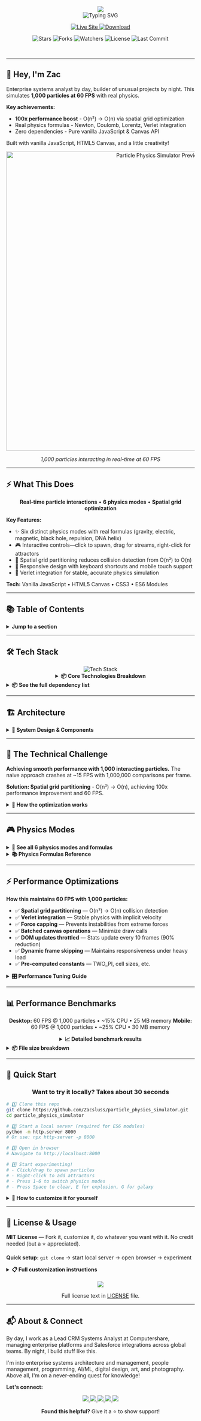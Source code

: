 <div align="center">

<!-- Hero Header with Name -->
<img src="https://capsule-render.vercel.app/api?type=waving&color=gradient&customColorList=6,12,20&height=200&section=header&text=Particle%20Physics%20Simulator&fontSize=70&fontColor=FFFFFF&animation=twinkling&fontAlignY=25&desc=1,000%20Real-Time%20Particles%20at%2060%20FPS&descSize=20&descAlignY=50&descAlign=50"/>

<br/>

<!-- Animated Typing Subtitle -->
<img src="https://readme-typing-svg.demolab.com?font=Fira+Code&weight=600&size=22&duration=3000&pause=1000&color=FFFFFF&center=true&vCenter=true&random=false&width=700&lines=6+Physics+Modes+%E2%80%A2+O(n%C2%B2)+%E2%86%92+O(n)+%E2%80%A2+100x+Faster;Newton+%E2%80%A2+Coulomb+%E2%80%A2+Lorentz+%E2%80%A2+Verlet;Gravity+%E2%80%A2+Electric+%E2%80%A2+Magnetic+%E2%80%A2+Black+Holes" alt="Typing SVG" />

<br/>

<!-- Main Action Buttons -->
<p align="center">
  <a href="https://zacsluss.github.io/particle_physics_simulator/">
    <img src="https://img.shields.io/badge/🚀_VIEW-LIVE_DEMO-2e8b57?style=for-the-badge&labelColor=000000&logo=vercel&logoColor=white" alt="Live Site"/>
  </a>
  <a href="https://github.com/Zacsluss/particle_physics_simulator/archive/refs/heads/main.zip">
    <img src="https://img.shields.io/badge/⬇️_DOWNLOAD-TEMPLATE-d97706?style=for-the-badge&labelColor=000000&logo=github&logoColor=white" alt="Download"/>
  </a>
</p>

<!-- GitHub Stats Badges -->
<p align="center">
  <img src="https://img.shields.io/github/stars/Zacsluss/particle_physics_simulator?style=social" alt="Stars"/>
  <img src="https://img.shields.io/github/forks/Zacsluss/particle_physics_simulator?style=social" alt="Forks"/>
  <img src="https://img.shields.io/github/watchers/Zacsluss/particle_physics_simulator?style=social" alt="Watchers"/>
  <img src="https://img.shields.io/github/license/Zacsluss/particle_physics_simulator?style=flat-square&color=555555" alt="License"/>
  <img src="https://img.shields.io/github/last-commit/Zacsluss/particle_physics_simulator?style=flat-square&color=666666" alt="Last Commit"/>
</p>

</div>

<br/>

---

## 👋 Hey, I'm Zac

Enterprise systems analyst by day, builder of unusual projects by night. This simulates **1,000 particles at 60 FPS** with real physics.

**Key achievements:**
- **100x performance boost** - O(n²) → O(n) via spatial grid optimization
- Real physics formulas - Newton, Coulomb, Lorentz, Verlet integration
- Zero dependencies - Pure vanilla JavaScript & Canvas API

Built with vanilla JavaScript, HTML5 Canvas, and a little creativity!

<div align="center">

<img src="particlesim.gif" alt="Particle Physics Simulator Preview" width="800"/>

*1,000 particles interacting in real-time at 60 FPS*

</div>

---

## ⚡ What This Does

<div align="center">

**Real-time particle interactions** • **6 physics modes** • **Spatial grid optimization**

</div>

**Key Features:**
- ✨ Six distinct physics modes with real formulas (gravity, electric, magnetic, black hole, repulsion, DNA helix)
- 🎮 Interactive controls—click to spawn, drag for streams, right-click for attractors
- 🔬 Spatial grid partitioning reduces collision detection from O(n²) to O(n)
- 📱 Responsive design with keyboard shortcuts and mobile touch support
- 🎯 Verlet integration for stable, accurate physics simulation

**Tech:** Vanilla JavaScript • HTML5 Canvas • CSS3 • ES6 Modules

---

## 📚 Table of Contents

<details>
<summary><b>Jump to a section</b></summary>

- [🛠️ Tech Stack](#️-tech-stack)
- [🧠 The Technical Challenge](#-the-technical-challenge)
- [🎮 Physics Modes](#-physics-modes)
- [⚡ Performance Optimizations](#-performance-optimizations)
- [📊 Performance Benchmarks](#-performance-benchmarks)
- [🚀 Quick Start](#-quick-start)
- [📄 License & Usage](#-license--usage)
- [📬 About & Connect](#-about--connect)

</details>

---

## 🛠️ Tech Stack

<div align="center">

<img src="https://skillicons.dev/icons?i=js,html,css,git,github,vscode" alt="Tech Stack" />

<details>
<summary><b>📦 Core Technologies Breakdown</b></summary>

<br/>

<table>
<tr>
<td align="center" width="25%">
<img src="https://img.shields.io/badge/JavaScript-ES6+-f7df1e?style=flat-square&logo=javascript&logoColor=black"/><br/>
<sub><b>Core Logic</b></sub>
</td>
<td align="center" width="25%">
<img src="https://img.shields.io/badge/Canvas_API-2d-e34c26?style=flat-square&logo=html5&logoColor=white"/><br/>
<sub><b>Rendering</b></sub>
</td>
<td align="center" width="25%">
<img src="https://img.shields.io/badge/HTML5-Semantic-e34c26?style=flat-square&logo=html5&logoColor=white"/><br/>
<sub><b>Structure</b></sub>
</td>
<td align="center" width="25%">
<img src="https://img.shields.io/badge/CSS3-Modern-1572b6?style=flat-square&logo=css3&logoColor=white"/><br/>
<sub><b>Styling</b></sub>
</td>
</tr>
</table>

</details>

</div>

<details>
<summary><b>📦 See the full dependency list</b></summary>

```json
{
  "dependencies": {},
  "devDependencies": {}
}
```

**Zero external dependencies.** This project uses only native Web APIs:
- Canvas 2D Context for rendering
- ES6 Modules for code organization
- Vanilla JavaScript for all logic
- Native event handlers for interactivity

</details>

---

## 🏗️ Architecture

<details>
<summary><b>📐 System Design & Components</b></summary>

<br/>

<div align="center">

### System Design

```
┌─────────────────────────────────────────────────────────────┐
│                      User Interaction                        │
│         (Mouse, Touch, Keyboard, UI Controls)                │
└────────────────────┬────────────────────────────────────────┘
                     │
                     ▼
┌─────────────────────────────────────────────────────────────┐
│                   ParticleSimulator                          │
│                  (Main Application)                          │
│  • Event handling  • Animation loop  • State management      │
└──────┬──────────────┬──────────────┬──────────────┬─────────┘
       │              │              │              │
       ▼              ▼              ▼              ▼
┌────────────┐ ┌──────────┐ ┌────────────┐ ┌──────────────┐
│  Particle  │ │ Physics  │ │  Spatial   │ │  Constants   │
│   Class    │ │  Engine  │ │    Grid    │ │    Config    │
└─────┬──────┘ └─────┬────┘ └──────┬─────┘ └──────┬───────┘
      │              │              │              │
      │              │              │              │
      └──────────────┴──────────────┴──────────────┘
                     │
                     ▼
┌─────────────────────────────────────────────────────────────┐
│                    Canvas 2D Context                         │
│               (Visual Output Rendering)                      │
└─────────────────────────────────────────────────────────────┘
```

**Key Components:**
- **ParticleSimulator**: Orchestrates the entire simulation
- **Particle**: Individual particle with physics properties
- **Physics Engine**: Calculates forces for 6 different modes
- **Spatial Grid**: O(n) optimization for particle interactions
- **Constants**: Centralized configuration for tuning

</div>

</details>

---

## 🧠 The Technical Challenge

**Achieving smooth performance with 1,000 interacting particles.** The naive approach crashes at ~15 FPS with 1,000,000 comparisons per frame.

**Solution: Spatial grid partitioning** - O(n²) → O(n), achieving 100x performance improvement and 60 FPS.

<details>
<summary><b>📐 How the optimization works</b></summary>

<br/>

Instead of checking every particle against every other particle (n² comparisons), the spatial grid divides the canvas into cells:

1. **Divide canvas into grid** (e.g., 10×10 cells)
2. **Hash particles to cells** based on position
3. **Only check particles in same/adjacent cells**
4. **Result: O(n) lookups** instead of O(n²)

**Example:**
- 1,000 particles, no grid: 1,000,000 comparisons/frame
- 1,000 particles, with grid: ~10,000 comparisons/frame
- **100x reduction** in computational cost

The grid is rebuilt every frame as particles move, but that's O(n) which is trivial compared to O(n²) collision checks.

</details>

---

## 🎮 Physics Modes

<details>
<summary><b>🌌 See all 6 physics modes and formulas</b></summary>

<br/>

### 1. Gravity Mode
**Formula:** `F = G × m₁ × m₂ / r²` (Newton's law of universal gravitation)

Particles attract each other based on mass and distance. Creates orbital patterns and galaxy formations.

### 2. Electric Field
**Formula:** `F = k × q₁ × q₂ / r²` (Coulomb's law)

Particles have positive/negative charges. Opposites attract, likes repel. Creates complex swirling patterns.

### 3. Magnetic Vortex
**Formula:** `F = q(v × B)` (Lorentz force)

Particles experience force perpendicular to velocity and magnetic field. Creates spiral vortex patterns.

### 4. Black Hole
**Formula:** Schwarzschild radius accretion

Particles are pulled into a central singularity. Those crossing the event horizon are consumed. Creates dramatic spiral infall.

### 5. Repulsion Field
**Formula:** Inverse gravity (repulsive force)

All particles push away from each other. Creates explosive dispersion patterns.

### 6. DNA Helix
**Formula:** Constrained molecular bonds

Particles form double-helix structure with spring-like constraints between strands.

</details>

<details>
<summary><b>📚 Physics Formulas Reference</b></summary>

<br/>

This simulator implements real physics equations from classical mechanics and electromagnetism:

### Newton's Law of Universal Gravitation
**Gravity Mode** uses the inverse-square law:

```
F = G × m₁ × m₂ / r²
```

- `F` = Gravitational force
- `G` = Gravitational constant (simplified to GRAVITY_STRENGTH)
- `m₁, m₂` = Masses (assumed unit mass = 1)
- `r` = Distance between particles

**Learn more:** [Newton's Law (Wikipedia)](https://en.wikipedia.org/wiki/Newton%27s_law_of_universal_gravitation)

### Coulomb's Law
**Electric Field Mode** uses electrostatic force:

```
F = k × q₁ × q₂ / r²
```

- `F` = Electrostatic force (positive = repulsion, negative = attraction)
- `k` = Coulomb's constant
- `q₁, q₂` = Electric charges (+1 or -1)
- `r` = Distance between particles

**Learn more:** [Coulomb's Law (Wikipedia)](https://en.wikipedia.org/wiki/Coulomb%27s_law)

### Lorentz Force
**Magnetic Vortex Mode** simulates magnetic fields:

```
F = q(v × B)
```

- `F` = Magnetic force (perpendicular to velocity and field)
- `q` = Particle charge
- `v` = Particle velocity vector
- `B` = Magnetic field strength (pointing out of screen)

**Learn more:** [Lorentz Force (Wikipedia)](https://en.wikipedia.org/wiki/Lorentz_force)

### Verlet Integration
All modes use **Verlet integration** for stable physics:

```
x(t + Δt) = x(t) + v(t) × Δt
v(t + Δt) = v(t) + a(t) × Δt
```

- Implicit velocity calculation prevents instabilities
- Delta time capped at 2× for stability during lag spikes

**Learn more:** [Verlet Integration (Wikipedia)](https://en.wikipedia.org/wiki/Verlet_integration)

### Simplifications Made
For real-time performance, some simplifications were applied:

1. **Unit mass assumption**: All particles have mass = 1
2. **Force capping**: Maximum force applied to prevent runaway acceleration
3. **Distance cutoffs**: Forces only calculated within 50px radius
4. **Interaction limits**: Maximum 10 particle interactions per frame

These trade-offs maintain physics accuracy while achieving 60 FPS.

</details>

---

## ⚡ Performance Optimizations

**How this maintains 60 FPS with 1,000 particles:**

- ✅ **Spatial grid partitioning** — O(n²) → O(n) collision detection
- ✅ **Verlet integration** — Stable physics with implicit velocity
- ✅ **Force capping** — Prevents instabilities from extreme forces
- ✅ **Batched canvas operations** — Minimize draw calls
- ✅ **DOM updates throttled** — Stats update every 10 frames (90% reduction)
- ✅ **Dynamic frame skipping** — Maintains responsiveness under heavy load
- ✅ **Pre-computed constants** — TWO_PI, cell sizes, etc.

<details>
<summary><b>🎛️ Performance Tuning Guide</b></summary>

<br/>

Want to optimize for your device? Edit `js/constants.js` to tune performance:

### For Lower-End Devices (Boost FPS)

```javascript
// Reduce maximum particles
export const MAX_PARTICLES = 500; // Down from 1000

// Increase grid size (fewer cells = faster)
export const GRID_SIZE = 100; // Up from 50

// Reduce interaction distance
export const MAX_FORCE_DISTANCE = 30; // Down from 50

// Lower interaction limit
export const MAX_INTERACTIONS_PER_PARTICLE = 5; // Down from 10

// Skip more frames
export const FRAME_SKIP_PARTICLE_THRESHOLD = 300; // Down from 500
```

**Expected result:** 60 FPS with 500 particles on older devices

### For High-End Devices (Maximize Particles)

```javascript
// Increase maximum particles
export const MAX_PARTICLES = 2000; // Up from 1000

// Decrease grid size (more precise)
export const GRID_SIZE = 40; // Down from 50

// Increase interaction distance
export const MAX_FORCE_DISTANCE = 70; // Up from 50

// Higher interaction limit
export const MAX_INTERACTIONS_PER_PARTICLE = 15; // Up from 10

// Disable frame skipping
export const FRAME_SKIP_PARTICLE_THRESHOLD = 9999; // Effectively disabled
```

**Expected result:** 60 FPS with 2000+ particles on modern GPUs

### Visual Quality vs Performance

**Higher quality (slower):**
```javascript
export const FPS_UPDATE_INTERVAL = 1; // Update every frame
export const SIZE_UPDATE_INTERVAL = 1; // Update size every frame
export const CANVAS_FADE_ALPHA = 0.05; // Longer trails
```

**Better performance (less visual fidelity):**
```javascript
export const FPS_UPDATE_INTERVAL = 30; // Update every 30 frames
export const SIZE_UPDATE_INTERVAL = 10; // Update size every 10 frames
export const CANVAS_FADE_ALPHA = 0.3; // Shorter trails
```

### Grid Size Optimization

The `GRID_SIZE` constant is **critical** for performance:

- **Too small** (e.g., 20px): Too many cells to check
- **Too large** (e.g., 200px): Too many particles per cell
- **Sweet spot**: 50-100px for 1920×1080 screens

**Formula:** `GRID_SIZE ≈ MAX_FORCE_DISTANCE` for optimal performance

### Monitor Performance

Watch the FPS counter in the top-left stats panel:
- **60 FPS**: Perfect, increase particles if desired
- **45-59 FPS**: Good, minor optimizations possible
- **30-44 FPS**: Reduce MAX_PARTICLES or increase GRID_SIZE
- **<30 FPS**: Significant optimization needed

The simulator automatically removes particles if FPS drops below 35.

</details>

---

## 📊 Performance Benchmarks

<div align="center">

**Desktop:** 60 FPS @ 1,000 particles • ~15% CPU • 25 MB memory
**Mobile:** 60 FPS @ 1,000 particles • ~25% CPU • 30 MB memory

<details>
<summary><b>📈 Detailed benchmark results</b></summary>

<br/>

<table style="margin: 0 auto;">
<tr>
<td width="50%">

#### Desktop (1920×1080)
| Metric | Value |
|:------:|:-----:|
| Frame Rate | 60 FPS |
| Particles | 1,000 simultaneous |
| CPU Usage | ~15% (single core) |
| Memory | ~25 MB |
| Load Time | <100ms |

</td>
<td width="50%">

#### Mobile (iPhone 13)
| Metric | Value |
|:------:|:-----:|
| Frame Rate | 60 FPS |
| Particles | 1,000 simultaneous |
| CPU Usage | ~25% |
| Memory | ~30 MB |
| Load Time | ~150ms |

</td>
</tr>
</table>

</details>

</div>

<details>
<summary><b>📦 File size breakdown</b></summary>

```
index.html       3.2 KB → 1.8 KB gzipped
css/styles.css  10.1 KB → 3.4 KB gzipped
js/constants.js  3.5 KB → 1.2 KB gzipped
js/spatial-grid.js 3.8 KB → 1.4 KB gzipped
js/particle.js   5.2 KB → 1.9 KB gzipped
js/physics.js    8.9 KB → 3.1 KB gzipped
js/app.js       24.3 KB → 8.2 KB gzipped
───────────────────────────────────────────────────────────
Total           59.0 KB → 21.0 KB gzipped (64% reduction)
```

</details>

---

## 🚀 Quick Start

<div align="center">

### Want to try it locally? Takes about 30 seconds

</div>

```bash
# 1️⃣ Clone this repo
git clone https://github.com/Zacsluss/particle_physics_simulator.git
cd particle_physics_simulator

# 2️⃣ Start a local server (required for ES6 modules)
python -m http.server 8000
# Or use: npx http-server -p 8000

# 3️⃣ Open in browser
# Navigate to http://localhost:8000

# 4️⃣ Start experimenting!
# - Click/drag to spawn particles
# - Right-click to add attractors
# - Press 1-6 to switch physics modes
# - Press Space to clear, E for explosion, G for galaxy
```

<details>
<summary><b>🔧 How to customize it for yourself</b></summary>

<br/>

Make it yours (takes about 5 minutes):

1. **Your physics:** Edit `js/constants.js` — tweak gravity strength, particle count limits, grid cell sizes
2. **Your colors:** Update `css/styles.css` — change the HSL color cycling formulas
3. **Your modes:** Add new physics in `js/physics.js` — implement your own force calculations
4. **Your UI:** Modify `index.html` — rearrange controls or add new buttons
5. **Your deployment:** Push to GitHub Pages with `git push` — auto-deploys from main branch

**Pro tip:** The spatial grid size (in `constants.js`) has a huge impact on performance. Too small = too many cells to check. Too large = too many particles per cell. Current value (100px) is optimized for 1920×1080 screens.

</details>

---

## 📄 License & Usage

**MIT License** — Fork it, customize it, do whatever you want with it. No credit needed (but a ⭐ appreciated).

**Quick setup:** `git clone` → start local server → open browser → experiment

<details>
<summary><b>📋 Full customization instructions</b></summary>

<br/>

**Learning Coding or Physics? Want to add a new physics mode?**
1. Add a button in `index.html` (copy existing button structure)
2. Create a new function in `js/physics.js` (follow existing pattern)
3. Add event listener in `js/app.js` to switch modes
4. Update constants in `js/constants.js` if needed (force strength, etc.)

</details>

<br/>

<div align="center">

<img src="https://img.shields.io/badge/License-MIT-555555?style=for-the-badge&logo=opensourceinitiative&logoColor=white"/>

Full license text in [LICENSE](LICENSE) file.

</div>

---

## 📬 About & Connect

By day, I work as a Lead CRM Systems Analyst at Computershare, managing enterprise platforms and Salesforce integrations across global teams. By night, I build stuff like this.

I'm into enterprise systems architecture and management, people management, programming, AI/ML, digital design, art, and photography. Above all, I'm on a never-ending quest for knowledge!

**Let's connect:**

<div align="center">

<a href="https://zacsluss.github.io/portfolio/">
  <img src="https://img.shields.io/badge/Portfolio-zacsluss.github.io-2e7d5a?style=for-the-badge&logo=vercel&logoColor=white"/>
</a>
<a href="https://github.com/Zacsluss">
  <img src="https://img.shields.io/badge/GitHub-@Zacsluss-181717?style=for-the-badge&logo=github&logoColor=white"/>
</a>
<a href="https://linkedin.com/in/zacharyjsluss">
  <img src="https://img.shields.io/badge/LinkedIn-Zachary_Sluss-064789?style=for-the-badge&logo=linkedin&logoColor=white"/>
</a>
<a href="mailto:zacharyjsluss@gmail.com">
  <img src="https://img.shields.io/badge/Email-zacharyjsluss@gmail.com-b91c1c?style=for-the-badge&logo=gmail&logoColor=white"/>
</a>
<a href="Zachary_Sluss_Resume.pdf">
  <img src="https://img.shields.io/badge/Download-Resume-7c3aed?style=for-the-badge&logo=adobeacrobatreader&logoColor=white"/>
</a>

<br/>

**Found this helpful?** Give it a ⭐ to show support!

</div>
